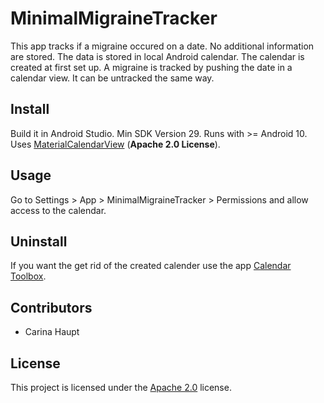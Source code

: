 # MinimalMigraineTracker
This app tracks if a migraine occured on a date. No additional information are stored. The data is stored in local Android calendar. The calendar is created at first set up. A migraine is tracked by pushing the date in a calendar view. It can be untracked the same way.

## Install
Build it in Android Studio. Min SDK Version 29. Runs with >= Android 10. Uses [MaterialCalendarView](https://github.com/Applandeo/Material-Calendar-View) (**Apache 2.0 License**).

## Usage
Go to Settings > App > MinimalMigraineTracker > Permissions and allow access to the calendar.

## Uninstall
If you want the get rid of the created calender use the app [Calendar Toolbox](https://play.google.com/store/apps/details?id=com.whitebox.calendartoolbox).

## Contributors
* Carina Haupt

## License
This project is licensed under the [Apache 2.0](LICENSES/Apache2.0.txt) license.